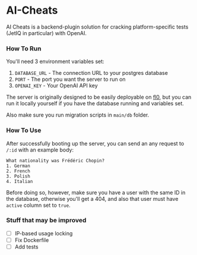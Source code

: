 # AI-Cheats

AI Cheats is a backend-plugin solution for cracking platform-specific tests (JetIQ in particular) with OpenAI.

### How To Run

You'll need 3 environment variables set:
1. `DATABASE_URL` - The connection URL to your postgres database
2. `PORT` - The port you want the server to run on
3. `OPENAI_KEY` - Your OpenAI API key

The server is originally designed to be easily deployable on [fl0](https://fl0.com), but you can run it locally
yourself if you have the database running and variables set.

Also make sure you run migration scripts in `main/db` folder.

### How To Use
After successfully booting up the server, you can send an any request to `/:id` with an example body:
```text
What nationality was Frédéric Chopin?
1. German
2. French
3. Polish
4. Italian
```

Before doing so, however, make sure you have a user with the same ID in the database, otherwise you'll get a 404, and
also that user must have `active` column set to `true`.

### Stuff that may be improved
- [ ] IP-based usage locking
- [ ] Fix Dockerfile
- [ ] Add tests
